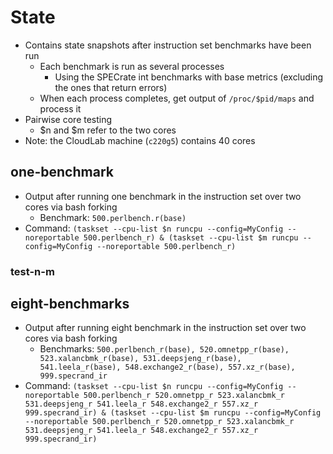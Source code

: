 # State 
- Contains state snapshots after instruction set benchmarks have been run
    - Each benchmark is run as several processes
        - Using the SPECrate int benchmarks with base metrics (excluding the ones that return errors)
    - When each process completes, get output of `/proc/$pid/maps` and process it
- Pairwise core testing
    - $n and $m refer to the two cores
- Note: the CloudLab machine (`c220g5`) contains 40 cores

## one-benchmark
- Output after running one benchmark in the instruction set over two cores via bash forking
    - Benchmark: `500.perlbench.r(base)`
- Command: `(taskset --cpu-list $n runcpu --config=MyConfig --noreportable 500.perlbench_r) & (taskset --cpu-list $m runcpu --config=MyConfig --noreportable 500.perlbench_r)`

### test-n-m

## eight-benchmarks
- Output after running eight benchmark in the instruction set over two cores via bash forking
    - Benchmarks: `500.perlbench_r(base), 520.omnetpp_r(base), 523.xalancbmk_r(base), 531.deepsjeng_r(base), 541.leela_r(base), 548.exchange2_r(base), 557.xz_r(base), 999.specrand_ir`
- Command: `(taskset --cpu-list $n runcpu --config=MyConfig --noreportable 500.perlbench_r 520.omnetpp_r 523.xalancbmk_r 531.deepsjeng_r 541.leela_r 548.exchange2_r 557.xz_r 999.specrand_ir) & (taskset --cpu-list $m runcpu --config=MyConfig --noreportable 500.perlbench_r 520.omnetpp_r 523.xalancbmk_r 531.deepsjeng_r 541.leela_r 548.exchange2_r 557.xz_r 999.specrand_ir)`

